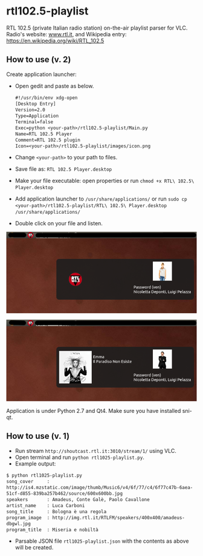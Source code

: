 # rtl102.5-playlist
RTL 102.5 (private Italian radio station) on-the-air playlist parser for VLC.
Radio's website: www.rtl.it, and Wikipedia entry: https://en.wikipedia.org/wiki/RTL_102.5

## How to use (v. 2)
Create application launcher:

- Open gedit and paste as below.

    ```
    #!/usr/bin/env xdg-open
    [Desktop Entry]
    Version=2.0
    Type=Application
    Terminal=false
    Exec=python <your-path>/rtl102.5-playlist/Main.py
    Name=RTL 102.5 Player
    Comment=RTL 102.5 plugin
    Icon=<your-path>/rtl102.5-playlist/images/icon.png
    ```
- Change `<your-path>` to your path to files.
- Save file as: `RTL 102.5 Player.desktop`
- Make your file executable: open properties or run `chmod +x RTL\ 102.5\ Player.desktop`
- Add application launcher to `/usr/share/applications/` or run `sudo cp <your-path>/rtl102.5-playlist/RTL\ 102.5\ Player.desktop /usr/share/applications/`
- Double click on your file and listen.

![screen 1](images/screen1.png)

![screen 2](images/screen2.png)

Application is under Python 2.7 and Qt4.
Make sure you have installed sni-qt.

## How to use (v. 1)
* Run stream `http://shoutcast.rtl.it:3010/stream/1/` using VLC.
* Open terminal and run `python rtl1025-playlist.py`.
* Example output:
```
$ python rtl1025-playlist.py 
song_cover     : http://is4.mzstatic.com/image/thumb/Music6/v4/6f/77/c4/6f77c47b-6aea-51cf-d855-839ba257b462/source/600x600bb.jpg
speakers       : Amadeus, Conte Galè, Paolo Cavallone
artist_name    : Luca Carboni
song_title     : Bologna è una regola
program_image  : http://img.rtl.it/RTLFM/speakers/400x400/amadeus-dbgwl.jpg
program_title  : Miseria e nobiltà
```
* Parsable JSON file `rtl1025-playlist.json` with the contents as above will be created.

